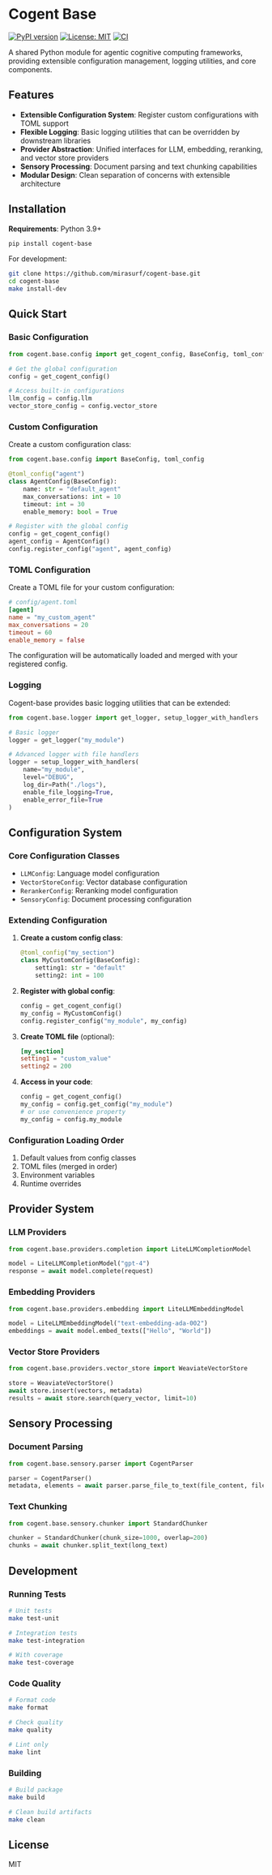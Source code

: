 # Cogent Base

[![PyPI version](https://badge.fury.io/py/cogent-base.svg)](https://badge.fury.io/py/cogent-base)
[![License: MIT](https://img.shields.io/badge/License-MIT-yellow.svg)](https://opensource.org/licenses/MIT)
[![CI](https://github.com/mirasurf/cogent-base/actions/workflows/ci.yml/badge.svg)](https://github.com/mirasurf/cogent-base/actions/workflows/ci.yml)

A shared Python module for agentic cognitive computing frameworks, providing extensible configuration management, logging utilities, and core components.

## Features

- **Extensible Configuration System**: Register custom configurations with TOML support
- **Flexible Logging**: Basic logging utilities that can be overridden by downstream libraries
- **Provider Abstraction**: Unified interfaces for LLM, embedding, reranking, and vector store providers
- **Sensory Processing**: Document parsing and text chunking capabilities
- **Modular Design**: Clean separation of concerns with extensible architecture

## Installation

**Requirements**: Python 3.9+

```bash
pip install cogent-base
```

For development:

```bash
git clone https://github.com/mirasurf/cogent-base.git
cd cogent-base
make install-dev
```

## Quick Start

### Basic Configuration

```python
from cogent.base.config import get_cogent_config, BaseConfig, toml_config

# Get the global configuration
config = get_cogent_config()

# Access built-in configurations
llm_config = config.llm
vector_store_config = config.vector_store
```

### Custom Configuration

Create a custom configuration class:

```python
from cogent.base.config import BaseConfig, toml_config

@toml_config("agent")
class AgentConfig(BaseConfig):
    name: str = "default_agent"
    max_conversations: int = 10
    timeout: int = 30
    enable_memory: bool = True

# Register with the global config
config = get_cogent_config()
agent_config = AgentConfig()
config.register_config("agent", agent_config)
```

### TOML Configuration

Create a TOML file for your custom configuration:

```toml
# config/agent.toml
[agent]
name = "my_custom_agent"
max_conversations = 20
timeout = 60
enable_memory = false
```

The configuration will be automatically loaded and merged with your registered config.

### Logging

Cogent-base provides basic logging utilities that can be extended:

```python
from cogent.base.logger import get_logger, setup_logger_with_handlers

# Basic logger
logger = get_logger("my_module")

# Advanced logger with file handlers
logger = setup_logger_with_handlers(
    name="my_module",
    level="DEBUG",
    log_dir=Path("./logs"),
    enable_file_logging=True,
    enable_error_file=True
)
```

## Configuration System

### Core Configuration Classes

- `LLMConfig`: Language model configuration
- `VectorStoreConfig`: Vector database configuration  
- `RerankerConfig`: Reranking model configuration
- `SensoryConfig`: Document processing configuration

### Extending Configuration

1. **Create a custom config class**:
   ```python
   @toml_config("my_section")
   class MyCustomConfig(BaseConfig):
       setting1: str = "default"
       setting2: int = 100
   ```

2. **Register with global config**:
   ```python
   config = get_cogent_config()
   my_config = MyCustomConfig()
   config.register_config("my_module", my_config)
   ```

3. **Create TOML file** (optional):
   ```toml
   [my_section]
   setting1 = "custom_value"
   setting2 = 200
   ```

4. **Access in your code**:
   ```python
   config = get_cogent_config()
   my_config = config.get_config("my_module")
   # or use convenience property
   my_config = config.my_module
   ```

### Configuration Loading Order

1. Default values from config classes
2. TOML files (merged in order)
3. Environment variables
4. Runtime overrides

## Provider System

### LLM Providers

```python
from cogent.base.providers.completion import LiteLLMCompletionModel

model = LiteLLMCompletionModel("gpt-4")
response = await model.complete(request)
```

### Embedding Providers

```python
from cogent.base.providers.embedding import LiteLLMEmbeddingModel

model = LiteLLMEmbeddingModel("text-embedding-ada-002")
embeddings = await model.embed_texts(["Hello", "World"])
```

### Vector Store Providers

```python
from cogent.base.providers.vector_store import WeaviateVectorStore

store = WeaviateVectorStore()
await store.insert(vectors, metadata)
results = await store.search(query_vector, limit=10)
```

## Sensory Processing

### Document Parsing

```python
from cogent.base.sensory.parser import CogentParser

parser = CogentParser()
metadata, elements = await parser.parse_file_to_text(file_content, filename)
```

### Text Chunking

```python
from cogent.base.sensory.chunker import StandardChunker

chunker = StandardChunker(chunk_size=1000, overlap=200)
chunks = await chunker.split_text(long_text)
```

## Development

### Running Tests

```bash
# Unit tests
make test-unit

# Integration tests  
make test-integration

# With coverage
make test-coverage
```

### Code Quality

```bash
# Format code
make format

# Check quality
make quality

# Lint only
make lint
```

### Building

```bash
# Build package
make build

# Clean build artifacts
make clean
```

## License

MIT
